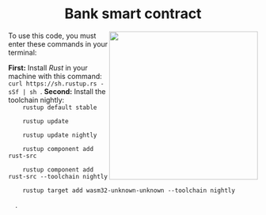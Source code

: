 <h1 align="center">Bank smart contract</h1>
<img src="https://media3.giphy.com/media/iG4zIb2xaxCBbZ3uei/giphy.gif?cid=ecf05e47jepsoc6iqg175d7y1caf5m3ernz0c6p3kox8oby4&rid=giphy.gif&ct=g" align="right" width="300">
<p>
  To use this code, you must enter these commands in your terminal:
</p>
<p>
  <strong>First:</strong> Install <em>Rust</em> in your machine with this command: <code>curl https://sh.rustup.rs -sSf | sh </code>.
  <strong>Second:</strong> Install the toolchain nightly: 
  <code>
    rustup default stable <br>
    rustup update <br>
    rustup update nightly <br>
    rustup component add rust-src <br>
    rustup component add rust-src --toolchain nightly <br>
    rustup target add wasm32-unknown-unknown --toolchain nightly <br>
  </code>.
</p>

